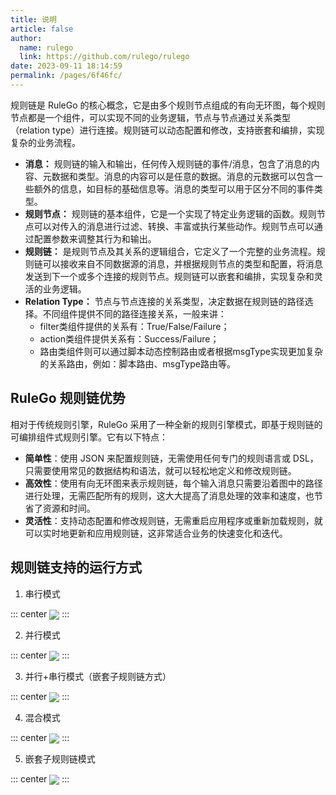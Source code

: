 ```yaml
---
title: 说明
article: false
author: 
  name: rulego
  link: https://github.com/rulego/rulego
date: 2023-09-11 18:14:59
permalink: /pages/6f46fc/
---
```


规则链是 RuleGo 的核心概念，它是由多个规则节点组成的有向无环图，每个规则节点都是一个组件，可以实现不同的业务逻辑，节点与节点通过关系类型（relation type）进行连接。规则链可以动态配置和修改，支持嵌套和编排，实现复杂的业务流程。

- **消息：** 规则链的输入和输出，任何传入规则链的事件/消息，包含了消息的内容、元数据和类型。消息的内容可以是任意的数据。消息的元数据可以包含一些额外的信息，如目标的基础信息等。消息的类型可以用于区分不同的事件类型。
- **规则节点：** 规则链的基本组件，它是一个实现了特定业务逻辑的函数。规则节点可以对传入的消息进行过滤、转换、丰富或执行某些动作。规则节点可以通过配置参数来调整其行为和输出。
- **规则链：** 是规则节点及其关系的逻辑组合，它定义了一个完整的业务流程。规则链可以接收来自不同数据源的消息，并根据规则节点的类型和配置，将消息发送到下一个或多个连接的规则节点。规则链可以嵌套和编排，实现复杂和灵活的业务逻辑。
- **Relation Type：** 节点与节点连接的关系类型，决定数据在规则链的路径选择。不同组件提供不同的路径连接关系，一般来讲：
  - filter类组件提供的关系有：True/False/Failure；
  - action类组件提供关系有：Success/Failure；
  - 路由类组件则可以通过脚本动态控制路由或者根据msgType实现更加复杂的关系路由，例如：脚本路由、msgType路由等。

## RuleGo 规则链优势

相对于传统规则引擎，RuleGo 采用了一种全新的规则引擎模式，即基于规则链的可编排组件式规则引擎。它有以下特点：

- **简单性**：使用 JSON 来配置规则链，无需使用任何专门的规则语言或 DSL，只需要使用常见的数据结构和语法，就可以轻松地定义和修改规则链。
- **高效性**：使用有向无环图来表示规则链，每个输入消息只需要沿着图中的路径进行处理，无需匹配所有的规则，这大大提高了消息处理的效率和速度，也节省了资源和时间。
- **灵活性**：支持动态配置和修改规则链，无需重启应用程序或重新加载规则，就可以实时地更新和应用规则链，这非常适合业务的快速变化和迭代。

## 规则链支持的运行方式

1. 串行模式

::: center
<img align="center" src="/img/chain/1.png"/>
:::

2. 并行模式

::: center
<img align="center" src="/img/chain/2.png"/>
:::

3. 并行+串行模式（嵌套子规则链方式）

::: center
<img align="center" src="/img/chain/3.png"/>
:::

4. 混合模式

::: center
<img align="center" src="/img/chain/4.png"/>
:::

5. 嵌套子规则链模式

::: center
<img align="center" src="/img/chain/5.png"/>
:::